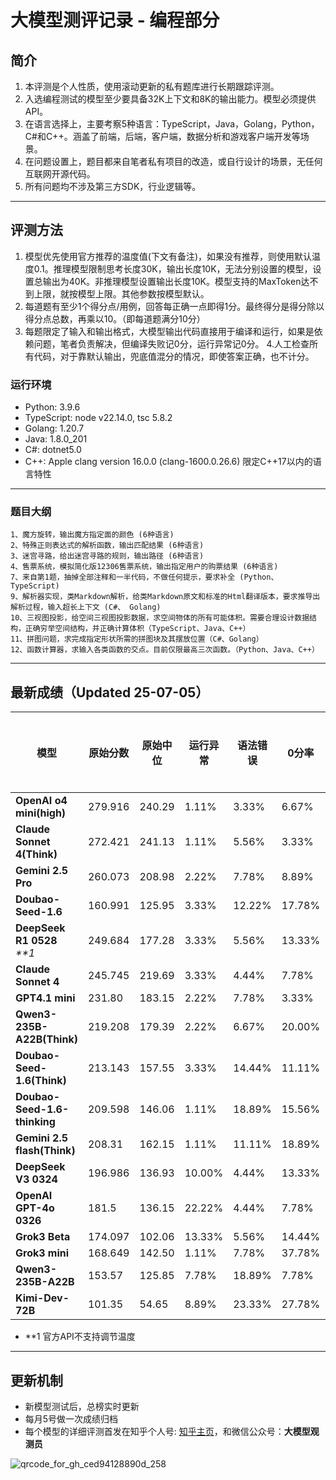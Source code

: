 
# 大模型测评记录 - 编程部分

## 简介
1. 本评测是个人性质，使用滚动更新的私有题库进行长期跟踪评测。
2. 入选编程测试的模型至少要具备32K上下文和8K的输出能力。模型必须提供API。
3. 在语言选择上，主要考察5种语言：TypeScript，Java，Golang，Python，C#和C++。涵盖了前端，后端，客户端，数据分析和游戏客户端开发等场景。
4. 在问题设置上，题目都来自笔者私有项目的改造，或自行设计的场景，无任何互联网开源代码。
5. 所有问题均不涉及第三方SDK，行业逻辑等。

---

## 评测方法
1. 模型优先使用官方推荐的温度值(下文有备注)，如果没有推荐，则使用默认温度0.1。推理模型限制思考长度30K，输出长度10K，无法分别设置的模型，设置总输出为40K。非推理模型设置输出长度10K。模型支持的MaxToken达不到上限，就按模型上限。其他参数按模型默认。
2. 每道题有至少1个得分点/用例，回答每正确一点即得1分。最终得分是得分除以得分点总数，再乘以10。（即每道题满分10分）
3. 每题限定了输入和输出格式，大模型输出代码直接用于编译和运行，如果是依赖问题，笔者负责解决，但编译失败记0分，运行异常记0分。
4.人工检查所有代码，对于靠默认输出，兜底值混分的情况，即使答案正确，也不计分。

### 运行环境
* Python: 3.9.6
* TypeScript: node v22.14.0,  tsc  5.8.2
* Golang: 1.20.7
* Java: 1.8.0_201
* C#: dotnet5.0
* C++: Apple clang version 16.0.0 (clang-1600.0.26.6) 限定C++17以内的语言特性
---
### 题目大纲
```
1、魔方旋转，输出魔方指定面的颜色 (6种语言)
2、特殊正则表达式的解析函数，输出匹配结果 (6种语言)
3、迷宫寻路，给出迷宫寻路的规则，输出路径 (6种语言)
4、售票系统，模拟简化版12306售票系统，输出指定用户的购票结果 (6种语言)
7、来自第1题，抽掉全部注释和一半代码，不做任何提示，要求补全 (Python、TypeScript)
9、解析器实现，类Markdown解析，给类Markdown原文和标准的Html翻译版本，要求推导出解析过程，输入超长上下文 (C#、 Golang)
10、三视图投影，给空间三视图投影数据，求空间物体的所有可能体积。需要合理设计数据结构，正确穷举空间结构，并正确计算体积（TypeScript、Java、C++）
11、拼图问题，求完成指定形状所需的拼图块及其摆放位置（C#、Golang）
12、函数计算器，求输入各类函数的交点。目前仅限最高三次函数。（Python、Java、C++）
```
---
## 最新成绩（Updated 25-07-05）
| **模型**                       | **原始分数** | **原始中位** | **运行异常** | **语法错误** | **0分率** | **总异常** | **极限分数** | **中位分数** | **中位差距** | **平均耗时(秒)** | **平均代码行** | **成本(元)** |
|------------------------------|----------|----------|----------|----------|---------|---------|----------|----------|----------|-------------|-----------|-----------|
| **OpenAI o4 mini(high)**     | 279.916  | 240.29   | 1.11%    | 3.33%    | 6.67%   | 11.11%  | 77.75    | 66.75    | 14.16%   | 106         | 145       | ¥11.81    |
| **Claude Sonnet 4(Think)**   | 272.421  | 241.13   | 1.11%    | 5.56%    | 3.33%   | 10.00%  | 75.67    | 66.98    | 11.49%   | 163         | 149       | ¥34.77    |
| **Gemini 2.5 Pro**           | 260.073  | 208.98   | 2.22%    | 7.78%    | 8.89%   | 18.89%  | 72.24    | 58.05    | 19.65%   | 92          | 186       | ¥25.49    |
| **Doubao-Seed-1.6**          | 160.991  | 125.95   | 3.33%    | 12.22%   | 17.78%  | 33.33%  | 44.72    | 34.99    | 21.77%   | 22          | 182       | ¥0.44     |
| **DeepSeek R1 0528**  _**1_       | 249.684  | 177.28   | 3.33%    | 5.56%    | 13.33%  | 22.22%  | 69.36    | 49.25    | 29.00%   | 629         | 173       | ¥6.35     |
| **Claude Sonnet 4**          | 245.745  | 219.69   | 3.33%    | 4.44%    | 7.78%   | 15.55%  | 68.26    | 61.02    | 10.60%   | 30          | 183       | ¥6.50     |
| **GPT4.1 mini**              | 231.80   | 183.15   | 2.22%    | 7.78%    | 3.33%   | 13.33%  | 64.39    | 50.87    | 20.99%   | 34          | 228       | ¥0.72     |
| **Qwen3-235B-A22B(Think)**   | 219.208  | 179.39   | 2.22%    | 6.67%    | 20.00%  | 28.89%  | 60.89    | 49.83    | 18.17%   | 315         | 164       | ¥8.69     |
| **Doubao-Seed-1.6(Think)**   | 213.143  | 157.55   | 3.33%    | 14.44%   | 11.11%  | 28.88%  | 59.21    | 43.76    | 26.08%   | 310         | 171       | ¥3.62     |
| **Doubao-Seed-1.6-thinking** | 209.598  | 146.06   | 1.11%    | 18.89%   | 15.56%  | 35.56%  | 58.22    | 40.57    | 30.32%   | 446         | 181       | ¥4.28     |
| **Gemini 2.5 flash(Think)**  | 208.31   | 162.15   | 1.11%    | 11.11%   | 18.89%  | 31.11%  | 57.86    | 45.04    | 22.16%   | 72          | 193       | ¥1.78     |
| **DeepSeek V3 0324**         | 196.986  | 136.93   | 10.00%   | 4.44%    | 13.33%  | 27.77%  | 54.72    | 38.04    | 30.49%   | 139         | 174       | ¥0.86     |
| **OpenAI GPT-4o 0326**       | 181.5    | 136.15   | 22.22%   | 4.44%    | 7.78%   | 34.44%  | 50.42    | 37.82    | 24.99%   | 11          | 141       | ¥4.47     |
| **Grok3 Beta**               | 174.097  | 102.06   | 13.33%   | 5.56%    | 14.44%  | 33.33%  | 48.36    | 28.35    | 41.38%   | 17          | 139       | ¥4.40     |
| **Grok3 mini**               | 168.649  | 142.50   | 1.11%    | 7.78%    | 37.78%  | 46.67%  | 46.85    | 39.58    | 15.50%   | 123         | 115       | ¥1.29     |
| **Qwen3-235B-A22B**          | 153.57   | 125.85   | 7.78%    | 18.89%   | 7.78%   | 34.45%  | 42.66    | 34.96    | 18.05%   | 28          | 180       | ¥0.37     |
| **Kimi-Dev-72B**             | 101.35   | 54.65    | 8.89%    | 23.33%   | 27.78%  | 60.00%  | 28.15    | 15.18    | 46.08%   | 170         | 116       | -         |

* **1 官方API不支持调节温度   
---

## 更新机制
* 新模型测试后，总榜实时更新
* 每月5号做一次成绩归档
* 每个模型的详细评测首发在知乎个人号: [知乎主页](https://www.zhihu.com/people/toyama)，和微信公众号：**大模型观测员**

![qrcode_for_gh_ced94128890d_258](https://github.com/user-attachments/assets/c624c1db-7821-4f45-98da-5fac0bc34f4d)



